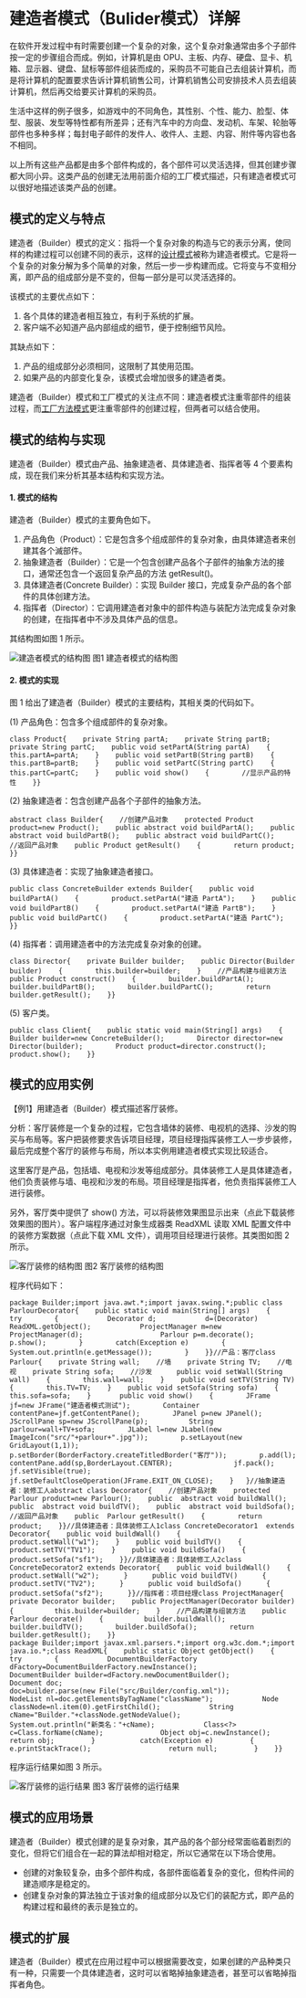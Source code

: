 # 建造者模式（Bulider模式）详解



在软件开发过程中有时需要创建一个复杂的对象，这个复杂对象通常由多个子部件按一定的步骤组合而成。例如，计算机是由 OPU、主板、内存、硬盘、显卡、机箱、显示器、键盘、鼠标等部件组装而成的，采购员不可能自己去组装计算机，而是将计算机的配置要求告诉计算机销售公司，计算机销售公司安排技术人员去组装计算机，然后再交给要买计算机的采购员。

生活中这样的例子很多，如游戏中的不同角色，其性别、个性、能力、脸型、体型、服装、发型等特性都有所差异；还有汽车中的方向盘、发动机、车架、轮胎等部件也多种多样；每封电子邮件的发件人、收件人、主题、内容、附件等内容也各不相同。

以上所有这些产品都是由多个部件构成的，各个部件可以灵活选择，但其创建步骤都大同小异。这类产品的创建无法用前面介绍的工厂模式描述，只有建造者模式可以很好地描述该类产品的创建。

## 模式的定义与特点

建造者（Builder）模式的定义：指将一个复杂对象的构造与它的表示分离，使同样的构建过程可以创建不同的表示，这样的[设计模式](http://c.biancheng.net/design_pattern/)被称为建造者模式。它是将一个复杂的对象分解为多个简单的对象，然后一步一步构建而成。它将变与不变相分离，即产品的组成部分是不变的，但每一部分是可以灵活选择的。

该模式的主要优点如下：

1. 各个具体的建造者相互独立，有利于系统的扩展。
2. 客户端不必知道产品内部组成的细节，便于控制细节风险。


其缺点如下：

1. 产品的组成部分必须相同，这限制了其使用范围。
2. 如果产品的内部变化复杂，该模式会增加很多的建造者类。


建造者（Builder）模式和工厂模式的关注点不同：建造者模式注重零部件的组装过程，而[工厂方法模式](http://c.biancheng.net/view/1348.html)更注重零部件的创建过程，但两者可以结合使用。

## 模式的结构与实现

建造者（Builder）模式由产品、抽象建造者、具体建造者、指挥者等 4 个要素构成，现在我们来分析其基本结构和实现方法。

#### 1. 模式的结构

建造者（Builder）模式的主要角色如下。

1. 产品角色（Product）：它是包含多个组成部件的复杂对象，由具体建造者来创建其各个滅部件。
2. 抽象建造者（Builder）：它是一个包含创建产品各个子部件的抽象方法的接口，通常还包含一个返回复杂产品的方法 getResult()。
3. 具体建造者(Concrete Builder）：实现 Builder 接口，完成复杂产品的各个部件的具体创建方法。
4. 指挥者（Director）：它调用建造者对象中的部件构造与装配方法完成复杂对象的创建，在指挥者中不涉及具体产品的信息。


其结构图如图 1 所示。



![建造者模式的结构图](http://c.biancheng.net/uploads/allimg/181114/3-1Q1141H441X4.gif)
图1 建造者模式的结构图

#### 2. 模式的实现

图 1 给出了建造者（Builder）模式的主要结构，其相关类的代码如下。

(1) 产品角色：包含多个组成部件的复杂对象。

```
class Product{    private String partA;    private String partB;    private String partC;    public void setPartA(String partA)    {        this.partA=partA;    }    public void setPartB(String partB)    {        this.partB=partB;    }    public void setPartC(String partC)    {        this.partC=partC;    }    public void show()    {        //显示产品的特性    }}
```


(2) 抽象建造者：包含创建产品各个子部件的抽象方法。

```
abstract class Builder{    //创建产品对象    protected Product product=new Product();    public abstract void buildPartA();    public abstract void buildPartB();    public abstract void buildPartC();    //返回产品对象    public Product getResult()    {        return product;    }}
```


(3) 具体建造者：实现了抽象建造者接口。

```
public class ConcreteBuilder extends Builder{    public void buildPartA()    {        product.setPartA("建造 PartA");    }    public void buildPartB()    {        product.setPartA("建造 PartB");    }    public void buildPartC()    {        product.setPartA("建造 PartC");    }}
```


(4) 指挥者：调用建造者中的方法完成复杂对象的创建。

```
class Director{    private Builder builder;    public Director(Builder builder)    {        this.builder=builder;    }    //产品构建与组装方法    public Product construct()    {        builder.buildPartA();        builder.buildPartB();        builder.buildPartC();        return builder.getResult();    }}
```


(5) 客户类。

```
public class Client{    public static void main(String[] args)    {        Builder builder=new ConcreteBuilder();        Director director=new Director(builder);        Product product=director.construct();        product.show();    }}
```

## 模式的应用实例

【例1】用建造者（Builder）模式描述客厅装修。

分析：客厅装修是一个复杂的过程，它包含墙体的装修、电视机的选择、沙发的购买与布局等。客户把装修要求告诉项目经理，项目经理指挥装修工人一步步装修，最后完成整个客厅的装修与布局，所以本实例用建造者模式实现比较适合。

这里客厅是产品，包括墙、电视和沙发等组成部分。具体装修工人是具体建造者，他们负责装修与墙、电视和沙发的布局。项目经理是指挥者，他负责指挥装修工人进行装修。

另外，客厅类中提供了 show() 方法，可以将装修效果图显示出来（点此下载装修效果图的图片）。客户端程序通过对象生成器类 ReadXML 读取 XML 配置文件中的装修方案数据（点此下载 XML 文件），调用项目经理进行装修。其类图如图 2 所示。



![客厅装修的结构图](http://c.biancheng.net/uploads/allimg/181114/3-1Q1141H553419.gif)
图2 客厅装修的结构图


程序代码如下：

```
package Builder;import java.awt.*;import javax.swing.*;public class ParlourDecorator{    public static void main(String[] args)    {        try        {            Decorator d;            d=(Decorator) ReadXML.getObject();            ProjectManager m=new ProjectManager(d);                   Parlour p=m.decorate();            p.show();        }        catch(Exception e)        {            System.out.println(e.getMessage());        }    }}//产品：客厅class Parlour{    private String wall;    //墙    private String TV;    //电视    private String sofa;    //沙发      public void setWall(String wall)    {        this.wall=wall;    }    public void setTV(String TV)    {        this.TV=TV;    }    public void setSofa(String sofa)    {        this.sofa=sofa;    }       public void show()    {        JFrame jf=new JFrame("建造者模式测试");        Container contentPane=jf.getContentPane();        JPanel p=new JPanel();           JScrollPane sp=new JScrollPane(p);          String parlour=wall+TV+sofa;        JLabel l=new JLabel(new ImageIcon("src/"+parlour+".jpg"));        p.setLayout(new GridLayout(1,1));        p.setBorder(BorderFactory.createTitledBorder("客厅"));        p.add(l);        contentPane.add(sp,BorderLayout.CENTER);               jf.pack();          jf.setVisible(true);        jf.setDefaultCloseOperation(JFrame.EXIT_ON_CLOSE);    }   }//抽象建造者：装修工人abstract class Decorator{    //创建产品对象    protected  Parlour product=new Parlour();    public  abstract void buildWall();    public  abstract void buildTV();    public  abstract void buildSofa();    //返回产品对象    public  Parlour getResult()    {        return  product;    }}//具体建造者：具体装修工人1class ConcreteDecorator1  extends Decorator{    public void buildWall()    {        product.setWall("w1");    }    public void buildTV()    {        product.setTV("TV1");    }    public void buildSofa()    {        product.setSofa("sf1");    }}//具体建造者：具体装修工人2class ConcreteDecorator2 extends Decorator{    public void buildWall()    {        product.setWall("w2");      }      public void buildTV()      {          product.setTV("TV2");      }      public void buildSofa()      {          product.setSofa("sf2");      }}//指挥者：项目经理class ProjectManager{    private Decorator builder;    public ProjectManager(Decorator builder)    {          this.builder=builder;    }    //产品构建与组装方法    public Parlour decorate()    {          builder.buildWall();        builder.buildTV();        builder.buildSofa();        return builder.getResult();    }}
package Builder;import javax.xml.parsers.*;import org.w3c.dom.*;import java.io.*;class ReadXML{    public static Object getObject()    {        try        {            DocumentBuilderFactory dFactory=DocumentBuilderFactory.newInstance();            DocumentBuilder builder=dFactory.newDocumentBuilder();            Document doc;                                       doc=builder.parse(new File("src/Builder/config.xml"));            NodeList nl=doc.getElementsByTagName("className");            Node classNode=nl.item(0).getFirstChild();            String cName="Builder."+classNode.getNodeValue();            System.out.println("新类名："+cName);            Class<?> c=Class.forName(cName);              Object obj=c.newInstance();            return obj;         }           catch(Exception e)         {                   e.printStackTrace();                   return null;         }    }}
```


程序运行结果如图 3 所示。



![客厅装修的运行结果](http://c.biancheng.net/uploads/allimg/181114/3-1Q1141HK9195.jpg)
图3 客厅装修的运行结果

## 模式的应用场景

建造者（Builder）模式创建的是复杂对象，其产品的各个部分经常面临着剧烈的变化，但将它们组合在一起的算法却相对稳定，所以它通常在以下场合使用。

- 创建的对象较复杂，由多个部件构成，各部件面临着复杂的变化，但构件间的建造顺序是稳定的。
- 创建复杂对象的算法独立于该对象的组成部分以及它们的装配方式，即产品的构建过程和最终的表示是独立的。

## 模式的扩展

建造者（Builder）模式在应用过程中可以根据需要改变，如果创建的产品种类只有一种，只需要一个具体建造者，这时可以省略掉抽象建造者，甚至可以省略掉指挥者角色。